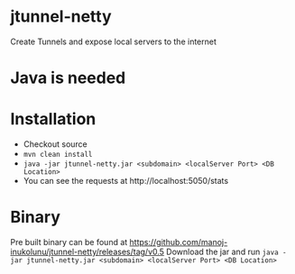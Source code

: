 # jtunnel-netty
Create Tunnels and expose local servers to the internet

# Java is needed

# Installation
* Checkout source
* `mvn clean install`
* `java -jar jtunnel-netty.jar <subdomain> <localServer Port> <DB Location>`
* You can see the requests at http://localhost:5050/stats

# Binary
Pre built binary can be found at https://github.com/manoj-inukolunu/jtunnel-netty/releases/tag/v0.5
Download the jar and run
`java -jar jtunnel-netty.jar <subdomain> <localServer Port> <DB Location>`

